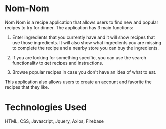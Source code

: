 # Nom-Nom

Nom Nom is a recipe application that allows users to find new and popular recipes to try for dinner. The application has 3 main functions:

1. Enter ingredients that you currently have and it will show recipes that use those ingredients. It will also show what ingredients you are missing to complete the recipe and a nearby store you can buy the ingredients.

2. If you are looking for something specific, you can use the search functionality to get recipes and instructions.

3. Browse popular recipes in case you don't have an idea of what to eat.

This application also allows users to create an account and favorite the recipes that they like.

# Technologies Used

HTML, CSS, Javascript, Jquery, Axios, Firebase
